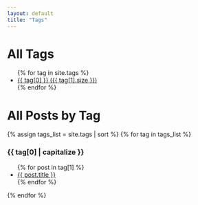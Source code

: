 ```yaml
---
layout: default
title: "Tags"
---
```


<h1>All Tags</h1>
<ul>
{% for tag in site.tags %}
  <li><a href="{{ '/tags/' | append: tag[0] | relative_url }}">{{ tag[0] }} ({{ tag[1].size }})</a></li>
{% endfor %}
</ul>

<h1> All Posts by Tag </h1>
{% assign tags_list = site.tags | sort %}
{% for tag in tags_list %}
  <h3 id="{{ tag[0] }}">{{ tag[0] | capitalize }}</h3>
  <ul>
    {% for post in tag[1] %}
      <li><a href="{{ post.url | relative_url }}">{{ post.title }}</a></li>
    {% endfor %}
  </ul>
{% endfor %}



